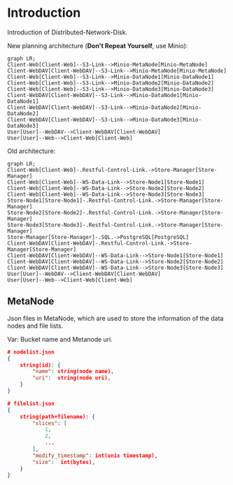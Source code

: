 # Introduction

Introduction of Distributed-Network-Disk.

New planning architecture (**Don't Repeat Yourself**, use Minio):

```mermaid
graph LR;
Client-Web[Client-Web]--S3-Link-->Minio-MetaNode[Minio-MetaNode]
Client-WebDAV[Client-WebDAV]--S3-Link-->Minio-MetaNode[Minio-MetaNode]
Client-Web[Client-Web]--S3-Link-->Minio-DataNode1[Minio-DataNode1]
Client-Web[Client-Web]--S3-Link-->Minio-DataNode2[Minio-DataNode2]
Client-Web[Client-Web]--S3-Link-->Minio-DataNode3[Minio-DataNode3]
Client-WebDAV[Client-WebDAV]--S3-Link-->Minio-DataNode1[Minio-DataNode1]
Client-WebDAV[Client-WebDAV]--S3-Link-->Minio-DataNode2[Minio-DataNode2]
Client-WebDAV[Client-WebDAV]--S3-Link-->Minio-DataNode3[Minio-DataNode3]
User[User]--WebDAV-->Client-WebDAV[Client-WebDAV]
User[User]--Web-->Client-Web[Client-Web]
```

Old architecture:

```mermaid
graph LR;
Client-Web[Client-Web]-.Restful-Control-Link.->Store-Manager[Store-Manager]
Client-Web[Client-Web]--WS-Data-Link-->Store-Node1[Store-Node1]
Client-Web[Client-Web]--WS-Data-Link-->Store-Node2[Store-Node2]
Client-Web[Client-Web]--WS-Data-Link-->Store-Node3[Store-Node3]
Store-Node1[Store-Node1]-.Restful-Control-Link.->Store-Manager[Store-Manager]
Store-Node2[Store-Node2]-.Restful-Control-Link.->Store-Manager[Store-Manager]
Store-Node3[Store-Node3]-.Restful-Control-Link.->Store-Manager[Store-Manager]
Store-Manager[Store-Manager]-.SQL.->PostgreSQL[PostgreSQL]
Client-WebDAV[Client-WebDAV]-.Restful-Control-Link.->Store-Manager[Store-Manager]
Client-WebDAV[Client-WebDAV]--WS-Data-Link-->Store-Node1[Store-Node1]
Client-WebDAV[Client-WebDAV]--WS-Data-Link-->Store-Node2[Store-Node2]
Client-WebDAV[Client-WebDAV]--WS-Data-Link-->Store-Node3[Store-Node3]
User[User]--WebDAV-->Client-WebDAV[Client-WebDAV]
User[User]--Web-->Client-Web[Client-Web]
```

## MetaNode

Json files in MetaNode, which are used to store the information of the data nodes and file lists.

Var: Bucket name and Metanode uri.

```json
# nodelist.json
{
    string(id): {
        "name": string(node name),
        "uri":  string(node uri),
    }
}
```

```json
# filelist.json
{
    string(path+filename): {
        "slices": [
            1,
            2,
            ...
        ],
        "modify_timestamp": int(unix timestamp),
        "size":  int(bytes),
    }
}
```

